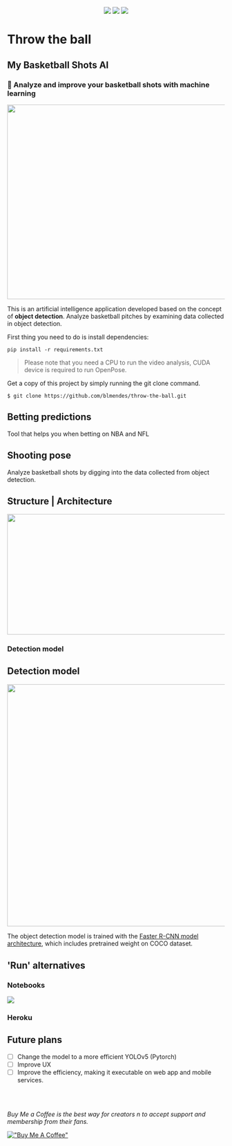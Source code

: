 <p align=center>
    <a target="_blank" href="https://travis-ci.com/x" title="Build Status"><img src="https://travis-ci.com/chonyy/xxxxxxx.svg?branch=master"></a>
    <a target="_blank" href="#" title="top language"><img src="https://img.shields.io/github/languages/top/chonyy/AI-basketball-analysis?color=orange"></a>
    <a target="_blank" href="https://img.shields.io/github/pipenv/locked/python-version/chonyy/daily-nba" title="Python version"><img src="https://img.shields.io/github/pipenv/locked/python-version/chonyy/daily-nba?color=green"></a>
    
</p>

# Throw the ball 


## My Basketball Shots AI
### 🏀 Analyze and improve your basketball shots with machine learning

<p align=center>
    <img src="./static/img/curry_pose.gif" width="800" height="450">
</p>


This is an artificial intelligence application developed based on the concept of **object detection**. Analyze basketball pitches by examining data collected in object detection.

First thing you need to do is install dependencies:
```
pip install -r requirements.txt
```

> Please note that you need a CPU to run the video analysis, CUDA device is required to run OpenPose.

Get a copy of this project by simply running the git clone command.
```
$ git clone https://github.com/blmendes/throw-the-ball.git
```


## Betting predictions
Tool that helps you when betting on NBA and NFL

## Shooting pose
Analyze basketball shots by digging into the data collected from object detection.


## Structure | Architecture

<p align=center>
    <img src="./static/img/index_page.PNG" width="551.1" height="278.7">
</p>

### Detection model

## Detection model

<p align=center>
    <img src="https://jkjung-avt.github.io/assets/2018-03-30-making-frcn-faster/FRCN_architecture.png" width="558" height="560.5">
</p>

The object detection model is trained with the [Faster R-CNN model architecture](link), which includes pretrained weight on COCO dataset.


## 'Run' alternatives

### Notebooks

[<img src="https://colab.research.google.com/assets/colab-badge.svg" align="center">](link)

### Heroku

## Future plans
- [ ] Change the model to a more efficient YOLOv5 (Pytorch)
- [ ] Improve UX
- [ ] Improve the efficiency, making it executable on web app and mobile services.

<br>
<br>

_Buy Me a Coffee is the best way for creators n  to accept support and membership from their fans._

[!["Buy Me A Coffee"](https://www.buymeacoffee.com/assets/img/custom_images/orange_img.png)](https://www.buymeacoffee.com/brunoluizmendes)
